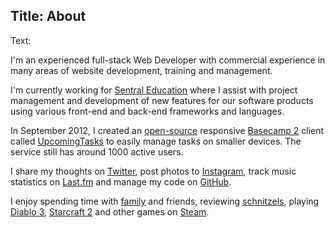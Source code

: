 Title: About
----
Text:

I'm an experienced full-stack Web Developer with commercial experience in many areas of website development, training and management.

I'm currently working for [Sentral Education](https://www.sentral.com.au/) where I assist with project management and development of new features for our software products using various front-end and back-end frameworks and languages.

In September 2012, I created an [open-source](https://github.com/brendanmurty/upcomingtasks) responsive [Basecamp 2](https://basecamp.com/2) client called [UpcomingTasks](https://upcomingtasks.com/) to easily manage tasks on smaller devices. The service still has around 1000 active users.

I share my thoughts on [Twitter](https://twitter.com/brendanmurty), post photos to [Instagram](https://instagram.com/brendan.murty), track music statistics on [Last.fm](http://www.last.fm/user/brendanmurty) and manage my code on [GitHub](https://github.com/brendanmurty).

I enjoy spending time with [family](http://islamurty.com/) and friends, reviewing [schnitzels](http://schnitmydadsays.com/), playing [Diablo 3](http://us.battle.net/d3/en/profile/murty-1877/career), [Starcraft 2](http://sea.battle.net/sc2/en/profile/148220/1/murty/) and other games on [Steam](http://steamcommunity.com/id/brendanmurty).
